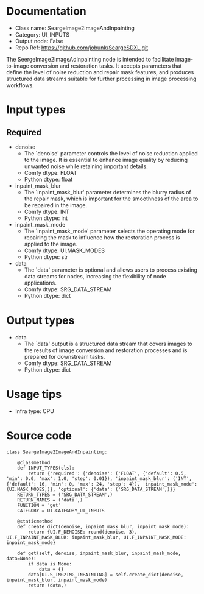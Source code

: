 # Documentation
- Class name: SeargeImage2ImageAndInpainting
- Category: UI_INPUTS
- Output node: False
- Repo Ref: https://github.com/jobunk/SeargeSDXL.git

The SeergeImage2ImageAdInpainting node is intended to facilitate image-to-image conversion and restoration tasks. It accepts parameters that define the level of noise reduction and repair mask features, and produces structured data streams suitable for further processing in image processing workflows.

# Input types
## Required
- denoise
    - The `denoise' parameter controls the level of noise reduction applied to the image. It is essential to enhance image quality by reducing unwanted noise while retaining important details.
    - Comfy dtype: FLOAT
    - Python dtype: float
- inpaint_mask_blur
    - The `inpaint_mask_blur' parameter determines the blurry radius of the repair mask, which is important for the smoothness of the area to be repaired in the image.
    - Comfy dtype: INT
    - Python dtype: int
- inpaint_mask_mode
    - The `inpaint_mask_mode' parameter selects the operating mode for repairing the mask to influence how the restoration process is applied to the image.
    - Comfy dtype: UI.MASK_MODES
    - Python dtype: str
- data
    - The `data' parameter is optional and allows users to process existing data streams for nodes, increasing the flexibility of node applications.
    - Comfy dtype: SRG_DATA_STREAM
    - Python dtype: dict

# Output types
- data
    - The `data' output is a structured data stream that covers images to the results of image conversion and restoration processes and is prepared for downstream tasks.
    - Comfy dtype: SRG_DATA_STREAM
    - Python dtype: dict

# Usage tips
- Infra type: CPU

# Source code
```
class SeargeImage2ImageAndInpainting:

    @classmethod
    def INPUT_TYPES(cls):
        return {'required': {'denoise': ('FLOAT', {'default': 0.5, 'min': 0.0, 'max': 1.0, 'step': 0.01}), 'inpaint_mask_blur': ('INT', {'default': 16, 'min': 0, 'max': 24, 'step': 4}), 'inpaint_mask_mode': (UI.MASK_MODES,)}, 'optional': {'data': ('SRG_DATA_STREAM',)}}
    RETURN_TYPES = ('SRG_DATA_STREAM',)
    RETURN_NAMES = ('data',)
    FUNCTION = 'get'
    CATEGORY = UI.CATEGORY_UI_INPUTS

    @staticmethod
    def create_dict(denoise, inpaint_mask_blur, inpaint_mask_mode):
        return {UI.F_DENOISE: round(denoise, 3), UI.F_INPAINT_MASK_BLUR: inpaint_mask_blur, UI.F_INPAINT_MASK_MODE: inpaint_mask_mode}

    def get(self, denoise, inpaint_mask_blur, inpaint_mask_mode, data=None):
        if data is None:
            data = {}
        data[UI.S_IMG2IMG_INPAINTING] = self.create_dict(denoise, inpaint_mask_blur, inpaint_mask_mode)
        return (data,)
```